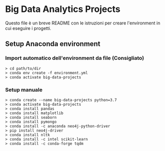 # Big Data Analytics Projects

Questo file è un breve README con le istruzioni per creare l'environment in cui eseguire i progetti.

## Setup Anaconda environment

### Import automatico dell'environment da file (Consigliato)
```
> cd path/to/dir
> conda env create -f environment.yml
> conda activate big-data-projects
```

### Setup manuale
```
> conda create --name big-data-projects python=3.7
> conda activate big-data-projects
> conda install pandas
> conda install matplotlib
> conda install seaborn
> conda install pymongo
> conda install -c anaconda neo4j-python-driver
> pip install neo4j-driver
> conda install nltk
> conda install -c intel scikit-learn
> conda install -c conda-forge tqdm
```